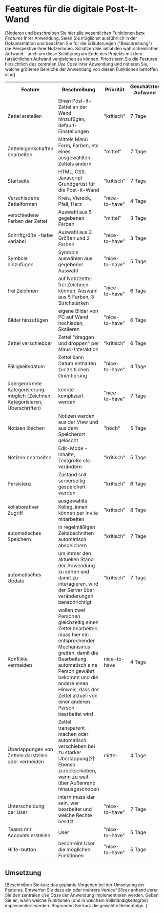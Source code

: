 # Features für die digitale Post-It-Wand

[Notieren und beschreiben Sie hier alle wesentlichen Funktionen bzw. *Features* Ihrer Anwendung. Seien Sie möglichst ausführlich in der Dokumentation und beachten Sie für die Erläuterungen ("Beschreibung") die Perspektive Ihrer NutzerInnen. Schätzen Sie initial den wahrscheinlichen Aufwand - auch um diese Schätzung am Ende des Projekts mit dem tatsächlichen Aufwand vergleichen zu können. Priorisieren Sie die Features hinsichtlich des zentralen *Use Case* Ihrer Anwendung und notieren Sie, welche größeren Bereiche der Anwendung von diesen Funktionen betroffen sind]

| Feature | Beschreibung | Priorität | Geschätzter Aufwand | Betroffene Schichten | Status |
|---------|--------------|-----------|--------------------|---------------------|---------------------|
| Zettel erstellen | Einen Post-It-Zettel an der Wand hinzufügen, default-Einstellungen | "kritisch" | 7 Tage | alles | integriert |
| Zetteleigenschaften bearbeiten | Mittels Menü Form, Farben, etc eines ausgewählten Zettels ändern | "mittel"| 7 Tage | View, Controller, Speicher | integriert |
| Startseite | HTML, CSS, Javascript Grundgerüst für die Post-it-Wand| "kritisch" | 7 Tage | View | integriert |
| Verschiedene Zettelformen | Kreis, Viereck, Pfeil, Herz | "nice-to-have" | 4 Tage | View | nicht integriert |
| verschiedene Farben der Zettel | Auswahl aus 5 gegebenen Farben | "mittel" | 3 Tage | View | integriert |
| Schriftgröße -farbe variabel | Auswahl aus 3 Größen und 2 Farben |  "nice-to-have" | 3 Tage | View | integriert |
| Symbole hinzufügen | Symbole auswählen aus gegebener Auswahl | "nice-to-have" | 5 Tage | View | nicht integriert |
| frei Zeichnen | auf Notizzettel frei Zeichnen können, Auswahl aus 5 Farben, 3 Strichstärken | "nice-to-have" | 6 Tage | View | nicht integriert |
| Bilder hinzufügen | eigene Bilder von PC auf Wand hochladen, Skalieren | "nice-to-have" | 6 Tage | Lokaler Speicher, View | nicht integriert |
| Zettel verschiebbar | Zettel "draggen und droppen" per Maus-Interaktion | "kritisch" | 6 Tage | View | integriert |
| Fälligkeitsdatum | Zettel kann Datum enthalten zur zeitlichen Orientierung | "nice-to-have" | 4 Tage | View | nicht integriert |
| übergeordnete Kategorisierung möglich (Zeichnen, Kategorisieren, Überschriften) | könnte kompliziert werden | "nice-to-have" | 7 Tage | View | nicht integriert |
| Notizen löschen | Notizen werden aus der View und aus dem Speicherort gelöscht |"hoch" |5 Tage| View, Speicher | integriert |
| Notizen bearbeiten | Edit-Mode - Inhalte, Textgröße etc. verändern | "kritisch" | 5 Tage | Speicher (Serverseitig), View | integriert |
| Persistenz | Zustand soll serverseitig gespeichert werden | "kritisch"|6 Tage | Speicher | integriert |
| kollaborativer Zugriff  | ausgewählte Kolleg_innen können per Invite mitarbeiten |"kritisch" | 8 Tage | Speicher Serverseitig, Controller | integriert |
| automatisches Speichern | in regelmäßigen Zeitabschnitten automatisch abspeichern | "kritisch" | 7 Tage | Speicher | integriert |
| automatisches Update | um immer den aktuellen Stand der Anwendung zu sehen und damit zu interagieren, wird der Server über veränderungen benachrichtigt | "kritisch" | 7 Tage | Speicher | integriert |
| Konflikte vermeiden | wollen zwei Personen gleichzeitig einen Zettel bearbeiten, muss hier ein entsprechender Mechanismus greifen, damit die Bearbeitung automatisch eine Person gewährt bekommt und die andere einen Hinweis, dass der Zettel aktuell von einer anderen Person bearbeitet wird | nice-to-have | 4 Tage | Server, View | nicht integriert |
| Überlappungen von Zetteln darstellen oder vermeiden | Zettel transparent machen oder automatisch verschieben bei zu starker Überlappung(?) Ebenso zurückschieben, wenn zu weit über Außenrand hinausgeschoben | mittel | 4 Tage | View, Controller | teilweise integriert |
| Unterscheidung der User | intern muss klar sein, wer bearbeitet und welche Rechte besitzt |"nice-to-have" |7 Tage| View, Speicher | nicht integriert |
| Teams mit Accounts erstellen | User  | "nice-to-have" |5 Tage| View, Speicher | nicht integriert |
| Hilfe-button | beschreibt User die möglichen Funktionen | "nice-to-have" | 5 Tage | View | integriert |


## Umsetzung

[Beschreiben Sie kurz das geplante Vorgehen bei der Umsetzung der Features. Entwerfen Sie dazu ein oder mehrere *Vertical Slices* anhand derer Sie den zentralen *Use Case* der Anwendung implementieren werden. Geben Sie an, wann welche Funktionen (und in welchem Vollständigkeitsgrad) implementiert werden. Begründen Sie kurz die gewählte Reihenfolge. ]
